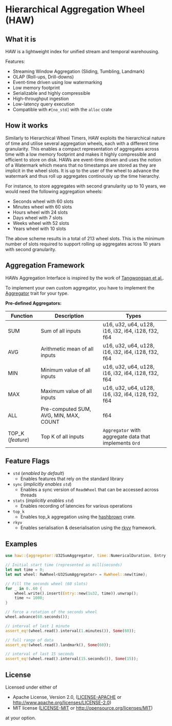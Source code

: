 # Hierarchical Aggregation Wheel (HAW)

## What it is
HAW is a lightweight index for unified stream and temporal warehousing.

Features:

- Streaming Window Aggregation (Sliding, Tumbling, Landmark)
- OLAP (Roll-ups, Drill-downs)
- Event-time driven using low watermarking
- Low memory footprint
- Serializable and highly compressible
- High-throughput ingestion
- Low-latency query execution
- Compatible with `#[no_std]` with the ``alloc`` crate

## How it works

Similarly to Hierarchical Wheel Timers, HAW exploits the hierarchical nature of time and utilise several aggregation wheels,
each with a different time granularity. This enables a compact representation of aggregates across time
with a low memory footprint and makes it highly compressible and efficient to store on disk. HAWs are event-time driven and uses the notion of a Watermark which means that no timestamps are stored as they are implicit in the wheel slots. It is up to the user of the wheel to advance the watermark and thus roll up aggregates continously up the time hierarchy.

For instance, to store aggregates with second granularity up to 10 years, we would need the following aggregation wheels:

* Seconds wheel with 60 slots
* Minutes wheel with 60 slots
* Hours wheel with 24 slots
* Days wheel with 7 slots
* Weeks wheel with 52 slots
* Years wheel with 10 slots

The above scheme results in a total of 213 wheel slots. This is the minimum number of slots
required to support rolling up aggregates across 10 years with second granularity.

## Aggregation Framework

HAWs Aggregation Interface is inspired by the work of [Tangwongsan et al.](http://www.vldb.org/pvldb/vol8/p702-tangwongsan.pdf). 

To implement your own custom aggregator, you have to implement the [Aggregator](https://github.com/Max-Meldrum/haw/blob/42d413c54845ab4370115bf5afb9a3e383eecaaa/crates/haw/src/aggregator/mod.rs#L26C11-L26C21) trait for your type.

**Pre-defined Aggregators:**

| Function | Description | Types |
| ---- | ------| ----- |
| SUM |  Sum of all inputs | u16, u32, u64, u128, i16, i32, i64, i128, f32, f64 | 
| AVG |  Arithmetic mean of all inputs | u16, u32, u64, u128, i16, i32, i64, i128, f32, f64 | 
| MIN |  Minimum value of all inputs |  u16, u32, u64, u128, i16, i32, i64, i128, f32, f64 | 
| MAX |  Maximum value of all inputs | u16, u32, u64, u128, i16, i32, i64, i128, f32, f64 | 
| ALL |  Pre-computed SUM, AVG, MIN, MAX, COUNT | f64 |
| TOP_K (_feature_) |  Top K of all inputs | ``Aggregator`` with aggregate data that implements ``Ord`` |

## Feature Flags
- `std` (_enabled by default_)
    - Enables features that rely on the standard library
- `sync` (_implicitly enables `std`_)
    - Enables a sync version of ``ReadWheel`` that can be accessed across threads
- `stats` (_implicitly enables `std`_)
    - Enables recording of latencies for various operations
- `top_k`
    - Enables top_k aggregation using the [hashbrown](https://github.com/rust-lang/hashbrown) crate.
- `rkyv`
    - Enables serialisation & deserialisation using the [rkyv](https://docs.rs/rkyv/latest/rkyv/) framework.

## Examples

```rust
use haw::{aggregator::U32SumAggregator, time::NumericalDuration, Entry, RwWheel};

// Initial start time (represented as milliseconds)
let mut time = 0;
let mut wheel: RwWheel<U32SumAggregator> = RwWheel::new(time);

// Fill the seconds wheel (60 slots)
for _ in 0..60 {
    wheel.write().insert(Entry::new(1u32, time)).unwrap();
    time += 1000;
}

// force a rotation of the seconds wheel
wheel.advance(60.seconds());

// interval of last 1 minute
assert_eq!(wheel.read().interval(1.minutes()), Some(60));

// full range of data
assert_eq!(wheel.read().landmark(), Some(60));

// interval of last 15 seconds
assert_eq!(wheel.read().interval(15.seconds()), Some(15));
```

## License

Licensed under either of

  * Apache License, Version 2.0, ([LICENSE-APACHE](LICENSE-APACHE) or <http://www.apache.org/licenses/LICENSE-2.0>)
  * MIT license ([LICENSE-MIT](LICENSE-MIT) or <http://opensource.org/licenses/MIT>)

at your option.

